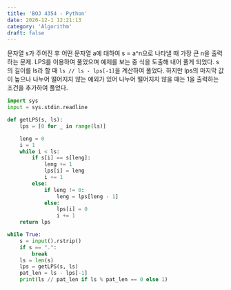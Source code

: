 ```yaml
---
title: 'BOJ 4354 - Python'
date: 2020-12-1 12:21:13
category: 'Algorithm'
draft: false
---
```

문자열 s가 주어진 후 어떤 문자열 a에 대하여 s = a^n으로 나타낼 때 가장 큰 n을 출력하는 문제. LPS를 이용하여 풀었으며 예제를 보는 중 식을 도출해 내어 풀게 되었다. s의 길이를 ls라 할 때 `ls // ls - lps[-1]`을 계산하여 풀었다. 하지만 lps의 마지막 값이 높으나 나누어 떨어지지 않는 예외가 있어 나누어 떨어지지 않을 때는 1을 출력하는 조건을 추가하여 풀었다.
```python
import sys
input = sys.stdin.readline

def getLPS(s, ls):
    lps = [0 for _ in range(ls)]

    leng = 0
    i = 1
    while i < ls:
        if s[i] == s[leng]:
            leng += 1
            lps[i] = leng
            i += 1
        else:
            if leng != 0:
                leng = lps[leng - 1]
            else:
                lps[i] = 0
                i += 1
    return lps

while True:
    s = input().rstrip()
    if s == ".":
        break
    ls = len(s)
    lps = getLPS(s, ls)
    pat_len = ls - lps[-1]
    print(ls // pat_len if ls % pat_len == 0 else 1)

```